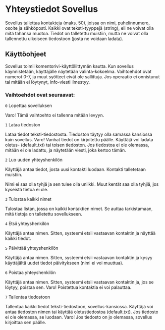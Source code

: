 # Yhteystiedot Sovellus
  
Sovellus tallettaa kontakteja (maks. 50), joissa on nimi, puhelinnumero, osoite ja sähköposti. Kaikki ovat teksti-tyyppejä (string), eli ne voivat olla mitä tahansa muotoa.
Tiedot on talletettu muistiin, mutta ne voivat olla tallennettu ulkoiseen tiedostoon (josta ne voidaan ladata).

## Käyttöohjeet

Sovellus toimii komentorivi-käyttöliittymän kautta. Kun sovellus käynnistetään, käyttäjälle näytetään valinta-kokoelma. Vaihtoehdot ovat numerot 0-7, ja muut syötteet eivät ole sallittuja.
Jos operaatio ei onnistunut tai mitään ei löytynyt, info-viesti ilmestyy.

### Vaihtoehdot ovat seuraavat:

`0` Lopettaa sovelluksen

Varo! Tämä vaihtoehto ei tallenna mitään levyyn.

`1` Lataa tiedoston

Lataa tiedot teksti-tiedostosta. Tiedoston täytyy olla samassa kansiossa kuin sovellus.
Varo! Vanhat tiedot on kirjoitettu päälle.
Käyttäjä voi ladata oletus- (default.txt) tai toisen tiedoston. Jos tiedostoa ei ole olemassa, mitään ei ole ladattu, ja näytetään viesti, joka kertoo tämän.


`2` Luo uuden yhteyshenkilön

Käyttäjä antaa tiedot, josta uusi kontakti luodaan. Kontakti talletetaan muistiin.

Nimi ei saa olla tyhjä ja sen tulee olla uniikki. Muut kentät saa olla tyhjiä, jos kyseistä tietoa ei ole.


`3` Tulostaa kaikki nimet

Tulostaa listan, jossa on kaikki kontaktien nimet. Se auttaa tarkistamaan, mitä tietoja on talletettu sovellukseen.


`4` Etsii yhteyshenkilön

Käyttäjä antaa nimen. Sitten, systeemi etsii vastaavan kontaktin ja näyttää kaikki tiedot.


`5` Päivittää yhteyshenkilön

Käyttäjä antaa nimen. Sitten, systeemi etsii vastaavan kontaktin ja kysyy käyttäjältä uudet tiedot päivitykseen (nimi ei voi muuttua).


`6` Poistaa yhteyshenkilön

Käyttäjä antaa nimen. Sitten, systeemi etsii vastaavan kontaktin ja, jos se löytyy, poistaa sen.
Varo! Poistettua kontaktia ei voi palauttaa. 


`7` Tallentaa tiedostoon

Tallentaa kaikki tiedot teksti-tiedostoon, sovellus-kansiossa. Käyttäjä voi antaa tiedoston nimen tai käyttää oletustiedostoa (default.txt). Jos tiedosto ei ole olemassa, se luodaan.
Varo! Jos tiedosto on jo olemassa, sovellus kirjoittaa sen päälle.
